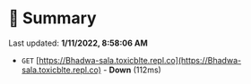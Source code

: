 # 📖 Summary
Last updated: **1/11/2022, 8:58:06 AM**

- `GET` [https://Bhadwa-sala.toxicblte.repl.co](https://Bhadwa-sala.toxicblte.repl.co) - **Down** (112ms)
